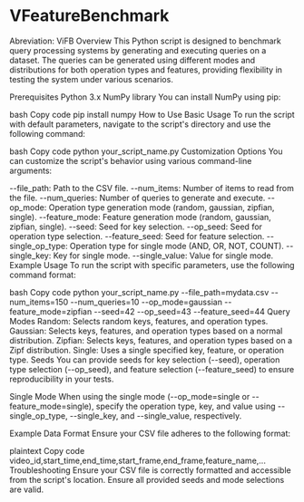# VFeatureBenchmark
Abreviation: ViFB
Overview
This Python script is designed to benchmark query processing systems by generating and executing queries on a dataset. The queries can be generated using different modes and distributions for both operation types and features, providing flexibility in testing the system under various scenarios.

Prerequisites
Python 3.x
NumPy library
You can install NumPy using pip:

bash
Copy code
pip install numpy
How to Use
Basic Usage
To run the script with default parameters, navigate to the script's directory and use the following command:

bash
Copy code
python your_script_name.py
Customization Options
You can customize the script's behavior using various command-line arguments:

--file_path: Path to the CSV file.
--num_items: Number of items to read from the file.
--num_queries: Number of queries to generate and execute.
--op_mode: Operation type generation mode (random, gaussian, zipfian, single).
--feature_mode: Feature generation mode (random, gaussian, zipfian, single).
--seed: Seed for key selection.
--op_seed: Seed for operation type selection.
--feature_seed: Seed for feature selection.
--single_op_type: Operation type for single mode (AND, OR, NOT, COUNT).
--single_key: Key for single mode.
--single_value: Value for single mode.
Example Usage
To run the script with specific parameters, use the following command format:

bash
Copy code
python your_script_name.py --file_path=mydata.csv --num_items=150 --num_queries=10 --op_mode=gaussian --feature_mode=zipfian --seed=42 --op_seed=43 --feature_seed=44
Query Modes
Random: Selects random keys, features, and operation types.
Gaussian: Selects keys, features, and operation types based on a normal distribution.
Zipfian: Selects keys, features, and operation types based on a Zipf distribution.
Single: Uses a single specified key, feature, or operation type.
Seeds
You can provide seeds for key selection (--seed), operation type selection (--op_seed), and feature selection (--feature_seed) to ensure reproducibility in your tests.

Single Mode
When using the single mode (--op_mode=single or --feature_mode=single), specify the operation type, key, and value using --single_op_type, --single_key, and --single_value, respectively.

Example Data Format
Ensure your CSV file adheres to the following format:

plaintext
Copy code
video_id,start_time,end_time,start_frame,end_frame,feature_name,...
Troubleshooting
Ensure your CSV file is correctly formatted and accessible from the script's location.
Ensure all provided seeds and mode selections are valid.
